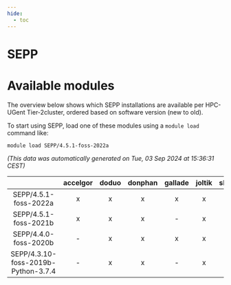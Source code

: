 ```yaml
---
hide:
  - toc
---
```


SEPP
====

# Available modules


The overview below shows which SEPP installations are available per HPC-UGent Tier-2cluster, ordered based on software version (new to old).

To start using SEPP, load one of these modules using a `module load` command like:

```shell
module load SEPP/4.5.1-foss-2022a
```

*(This data was automatically generated on Tue, 03 Sep 2024 at 15:36:31 CEST)*  

| |accelgor|doduo|donphan|gallade|joltik|shinx|skitty|
| :---: | :---: | :---: | :---: | :---: | :---: | :---: | :---: |
|SEPP/4.5.1-foss-2022a|x|x|x|x|x|-|x|
|SEPP/4.5.1-foss-2021b|x|x|x|-|x|-|x|
|SEPP/4.4.0-foss-2020b|-|x|x|x|x|-|x|
|SEPP/4.3.10-foss-2019b-Python-3.7.4|-|x|x|-|x|-|x|
